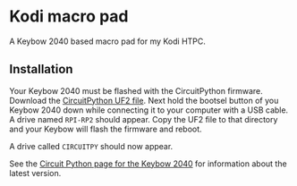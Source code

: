 # Kodi macro pad

A Keybow 2040 based macro pad for my Kodi HTPC.


## Installation

Your Keybow 2040 must be flashed with the CircuitPython firmware. Download the
[CircuitPython UF2
file](https://downloads.circuitpython.org/bin/pimoroni_keybow2040/en_GB/adafruit-circuitpython-pimoroni_keybow2040-en_GB-7.0.0.uf2).
Next hold the bootsel button of you Keybow 2040 down while connecting it to your
computer with a USB cable. A drive named `RPI-RP2` should appear. Copy the UF2
file to that directory and your Keybow will flash the firmware and reboot.

A drive called `CIRCUITPY` should now appear.

See the [Circuit Python page for the Keybow
2040](https://circuitpython.org/board/pimoroni_keybow2040/) for information
about the latest version.
